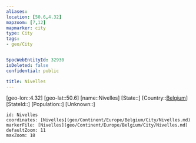 ```yaml
---
aliases: 
location: [50.6,4.32]
mapzoom: [7,12] 
mapmarker: city 
type: City
tags:
- geo/City


SpocWebEntityId: 32930
isDeleted: false
confidential: public

title: Nivelles
---
```

[geo-lon::4.32]
[geo-lat::50.6]
[name::Nivelles]
[State::]
[Country::[Belgium](geo/Continent/Europe/Belgium.md)]
[StateId::]
[Population::]
[Unknown::]


```leaflet
id: Nivelles
coordinates: [Nivelles](geo/Continent/Europe/Belgium/City/Nivelles.md)
markerFile: [Nivelles](geo/Continent/Europe/Belgium/City/Nivelles.md)
defaultZoom: 11 
maxZoom: 18
```


